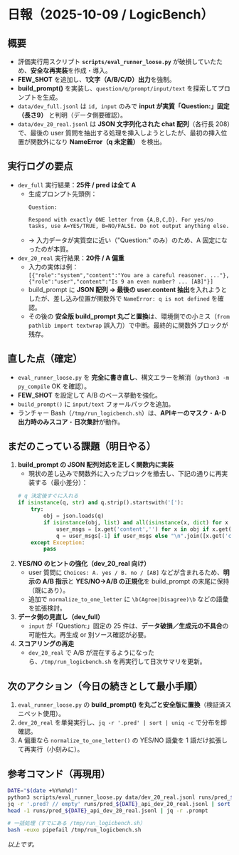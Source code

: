 # 日報（2025-10-09 / LogicBench）

## 概要
- 評価実行用スクリプト **`scripts/eval_runner_loose.py`** が破損していたため、**安全な再実装**を作成・導入。
- **FEW_SHOT** を追加し、**1文字（A/B/C/D）出力**を強制。
- **build_prompt()** を実装し、`question/q/prompt/input/text` を探索してプロンプトを生成。
- `data/dev_full.jsonl` は `id, input` のみで **input が実質「Question:」固定（長さ9）** と判明（データ側要確認）。
- `data/dev_20_real.jsonl` は **JSON 文字列化された chat 配列**（各行長 208）で、最後の user 質問を抽出する処理を挿入しようとしたが、最初の挿入位置が関数外になり **NameError（q 未定義）** を検出。

## 実行ログの要点
- `dev_full` 実行結果：**25件 / pred は全て A**  
  - 生成プロンプト先頭例：
    ```
    Question:

    Respond with exactly ONE letter from {A,B,C,D}. For yes/no tasks, use A=YES/TRUE, B=NO/FALSE. Do not output anything else.
    ```
  - → 入力データが実質空に近い（"Question:" のみ）のため、A 固定になったのが本質。
- `dev_20_real` 実行結果：**20件 / A 偏重**  
  - 入力の実体は例：  
    `[{"role":"system","content":"You are a careful reasoner. ..."},{"role":"user","content":"Is 9 an even number? ... [AB]"}]`
  - build_prompt に **JSON 配列 → 最後の user.content 抽出**を入れようとしたが、差し込み位置が関数外で `NameError: q is not defined` を確認。
  - その後の **安全版 build_prompt 丸ごと置換**は、環境側での小ミス（`from pathlib import textwrap` 誤入力）で中断。最終的に関数外ブロックが残存。

## 直した点（確定）
- `eval_runner_loose.py` を **完全に書き直し**、構文エラーを解消（`python3 -m py_compile` OK を確認）。
- **FEW_SHOT** を設定して A/B のベース挙動を強化。
- `build_prompt()` に `input/text` フォールバックを追加。
- ランチャー Bash（`/tmp/run_logicbench.sh`）は、**APIキーのマスク**・**A-D 出力時のみスコア**・**日次集計**が動作。

## まだのこっている課題（明日やる）
1. **build_prompt の JSON 配列対応を正しく関数内に実装**  
   - 現状の差し込みで関数外に入ったブロックを撤去し、下記の通りに再実装する（最小差分）：
   ```python
   # q 決定後すぐに入れる
   if isinstance(q, str) and q.strip().startswith('['):
       try:
           obj = json.loads(q)
           if isinstance(obj, list) and all(isinstance(x, dict) for x in obj):
               user_msgs = [x.get('content','') for x in obj if x.get('role')=='user']
               q = user_msgs[-1] if user_msgs else "\n".join([x.get('content','') for x in obj if 'content' in x])
       except Exception:
           pass
   ```
2. **YES/NO のヒントの強化（dev_20_real 向け）**  
   - user 質問に `Choices: A. yes / B. no / [AB]` などが含まれるため、**明示の A/B 指示**と **YES/NO→A/B の正規化**を build_prompt の末尾に保持（既にあり）。  
   - 追加で `normalize_to_one_letter` に `\b(Agree|Disagree)\b` などの語彙を拡張検討。
3. **データ側の見直し（dev_full）**  
   - `input` が「Question:」固定の 25 件は、**データ破損／生成元の不具合**の可能性大。再生成 or 別ソース確認が必要。
4. **スコアリングの再走**  
   - `dev_20_real` で A/B が混在するようになったら、`/tmp/run_logicbench.sh` を再実行して日次サマリを更新。

## 次のアクション（今日の続きとして最小手順）
1. `eval_runner_loose.py` の **build_prompt() を丸ごと安全版に置換**（検証済スニペット使用）。
2. `dev_20_real` を単発実行し、`jq -r '.pred' | sort | uniq -c` で分布を即確認。
3. A 偏重なら `normalize_to_one_letter()` の YES/NO 語彙を 1 語だけ拡張して再実行（小刻みに）。

## 参考コマンド（再現用）
```bash
DATE="$(date +%Y%m%d)"
python3 scripts/eval_runner_loose.py data/dev_20_real.jsonl runs/pred_${DATE}_api_dev_20_real.jsonl
jq -r '.pred? // empty' runs/pred_${DATE}_api_dev_20_real.jsonl | sort | uniq -c
head -1 runs/pred_${DATE}_api_dev_20_real.jsonl | jq -r .prompt

# 一括処理（すでにある /tmp/run_logicbench.sh）
bash -euxo pipefail /tmp/run_logicbench.sh
```

_以上です。_
